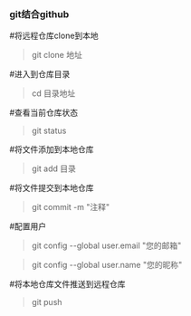 ### git结合github
#将远程仓库clone到本地
>git clone 地址

#进入到仓库目录
>cd 目录地址


#查看当前仓库状态
>git status


#将文件添加到本地仓库
>git add 目录


#将文件提交到本地仓库
>git commit -m "注释"


#配置用户
>git config --global user.email "您的邮箱"

>git config --global user.name "您的昵称"


#将本地仓库文件推送到远程仓库
>git push

